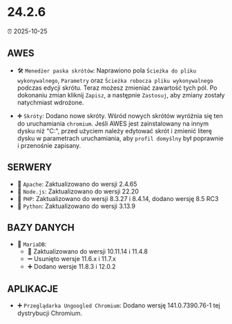# 24.2.6

⏰ 2025-10-25

## AWES
- 🛠️ `Menedżer paska skrótów`: Naprawiono pola `Ścieżka do pliku wykonywalnego`, `Parametry` oraz `Ścieżka robocza pliku wykonywalnego` podczas edycji skrótu. Teraz możesz zmieniać zawartość tych pól. Po dokonaniu zmian kliknij `Zapisz`, a następnie `Zastosuj`, aby zmiany zostały natychmiast wdrożone.

- ➕ `Skróty`: Dodano nowe skróty.
Wśród nowych skrótów wyróżnia się ten do uruchamiania `chromium`. Jeśli AWES jest zainstalowany na innym dysku niż "C:\", przed użyciem należy edytować skrót i zmienić literę dysku w parametrach uruchamiania, aby `profil domyślny` był poprawnie i przenośnie zapisany.

## SERWERY
- 🔄 `Apache`: Zaktualizowano do wersji 2.4.65  
- 🔄 `Node.js`: Zaktualizowano do wersji 22.20  
- 🔄 `PHP`: Zaktualizowano do wersji 8.3.27 i 8.4.14, dodano wersję 8.5 RC3  
- 🔄 `Python`: Zaktualizowano do wersji 3.13.9  

## BAZY DANYCH
- 🔄 `MariaDB`:  
    - 🔄 Zaktualizowano do wersji 10.11.14 i 11.4.8  
    - ➖ Usunięto wersje 11.6.x i 11.7.x  
    - ➕ Dodano wersje 11.8.3 i 12.0.2  

## APLIKACJE
- ➕ `Przeglądarka Ungoogled Chromium`: Dodano wersję 141.0.7390.76-1 tej dystrybucji Chromium.
